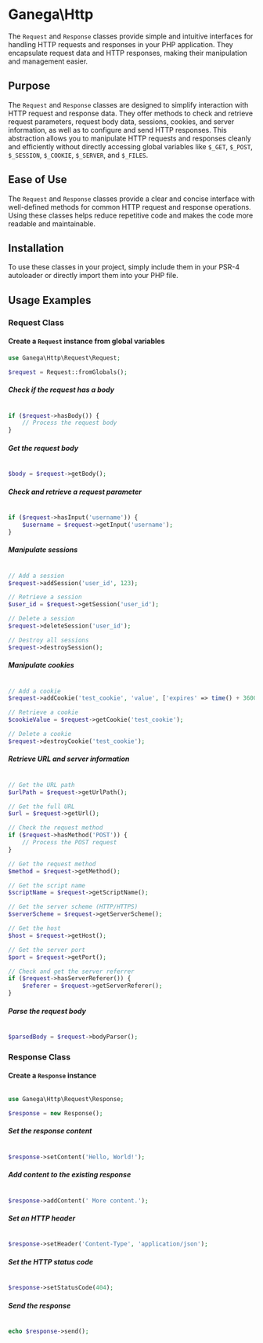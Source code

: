 # Ganega\Http

The `Request` and `Response` classes provide simple and intuitive interfaces for handling HTTP requests and responses in your PHP application. They encapsulate request data and HTTP responses, making their manipulation and management easier.

## Purpose

The `Request` and `Response` classes are designed to simplify interaction with HTTP request and response data. They offer methods to check and retrieve request parameters, request body data, sessions, cookies, and server information, as well as to configure and send HTTP responses. This abstraction allows you to manipulate HTTP requests and responses cleanly and efficiently without directly accessing global variables like `$_GET`, `$_POST`, `$_SESSION`, `$_COOKIE`, `$_SERVER`, and `$_FILES`.

## Ease of Use

The `Request` and `Response` classes provide a clear and concise interface with well-defined methods for common HTTP request and response operations. Using these classes helps reduce repetitive code and makes the code more readable and maintainable.

## Installation

To use these classes in your project, simply include them in your PSR-4 autoloader or directly import them into your PHP file.

## Usage Examples

### Request Class

#### Create a `Request` instance from global variables

```php
use Ganega\Http\Request\Request;

$request = Request::fromGlobals();

```

##### Check if the request has a body

```php

if ($request->hasBody()) {
    // Process the request body
}

```

##### Get the request body

```php

$body = $request->getBody();

```

##### Check and retrieve a request parameter

```php

if ($request->hasInput('username')) {
    $username = $request->getInput('username');
}

```

##### Manipulate sessions

```php

// Add a session
$request->addSession('user_id', 123);

// Retrieve a session
$user_id = $request->getSession('user_id');

// Delete a session
$request->deleteSession('user_id');

// Destroy all sessions
$request->destroySession();

```

##### Manipulate cookies

```php

// Add a cookie
$request->addCookie('test_cookie', 'value', ['expires' => time() + 3600]);

// Retrieve a cookie
$cookieValue = $request->getCookie('test_cookie');

// Delete a cookie
$request->destroyCookie('test_cookie');

```

##### Retrieve URL and server information

```php

// Get the URL path
$urlPath = $request->getUrlPath();

// Get the full URL
$url = $request->getUrl();

// Check the request method
if ($request->hasMethod('POST')) {
    // Process the POST request
}

// Get the request method
$method = $request->getMethod();

// Get the script name
$scriptName = $request->getScriptName();

// Get the server scheme (HTTP/HTTPS)
$serverScheme = $request->getServerScheme();

// Get the host
$host = $request->getHost();

// Get the server port
$port = $request->getPort();

// Check and get the server referrer
if ($request->hasServerReferer()) {
    $referer = $request->getServerReferer();
}

```

##### Parse the request body

```php

$parsedBody = $request->bodyParser();

```

### Response Class

#### Create a `Response` instance

```php

use Ganega\Http\Request\Response;

$response = new Response();

```

##### Set the response content

```php

$response->setContent('Hello, World!');

```

##### Add content to the existing response

```php

$response->addContent(' More content.');

```

##### Set an HTTP header

```php

$response->setHeader('Content-Type', 'application/json');

```

##### Set the HTTP status code

```php

$response->setStatusCode(404);

```

##### Send the response

```php

echo $response->send();

```